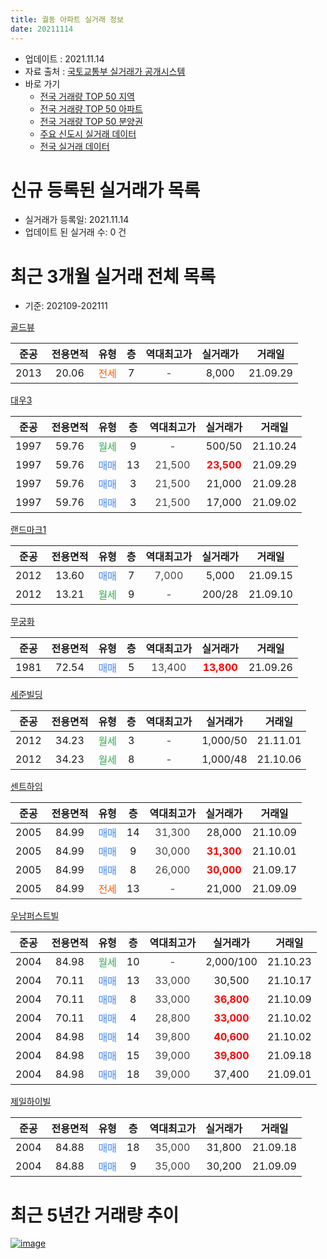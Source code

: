 ```yaml
---
title: 궐동 아파트 실거래 정보
date: 20211114
---
```


* 업데이트 : 2021.11.14
* 자료 출처 : [국토교통부 실거래가 공개시스템](http://rt.molit.go.kr)
* 바로 가기
    * [전국 거래량 TOP 50 지역](https://apt-info.github.io/apt-trade-info/tr)
    * [전국 거래량 TOP 50 아파트](https://apt-info.github.io/apt-trade-info/ta)
    * [전국 거래량 TOP 50 분양권](https://apt-info.github.io/apt-trade-info/tb)
    * [주요 신도시 실거래 데이터](https://apt-info.github.io/apt-trade-info/newtown)
    * [전국 실거래 데이터](https://apt-info.github.io/apt-trade-info/all)



<script async src="https://pagead2.googlesyndication.com/pagead/js/adsbygoogle.js"></script>
<!-- 기본광고 -->
<ins class="adsbygoogle"
     style="display:block"
     data-ad-client="ca-pub-1142216861245946"
     data-ad-slot="4805727019"
     data-ad-format="auto"
     data-full-width-responsive="true"></ins>
<script>
     (adsbygoogle = window.adsbygoogle || []).push({});
</script>


# 신규 등록된 실거래가 목록

* 실거래가 등록일: 2021.11.14
* 업데이트 된 실거래 수: 0 건




<script async src="https://pagead2.googlesyndication.com/pagead/js/adsbygoogle.js"></script>
<!-- 기본광고 -->
<ins class="adsbygoogle"
     style="display:block"
     data-ad-client="ca-pub-1142216861245946"
     data-ad-slot="4805727019"
     data-ad-format="auto"
     data-full-width-responsive="true"></ins>
<script>
     (adsbygoogle = window.adsbygoogle || []).push({});
</script>


# 최근 3개월 실거래 전체 목록
* 기준: 202109-202111


[골드뷰](https://search.naver.com/search.naver?query=%EA%B3%A8%EB%93%9C%EB%B7%B0)

|준공|전용면적|유형|층|역대최고가|실거래가|거래일|
|:---:|:---:|:---:|:---:|:---:|:---:|:---:|
|2013|20.06|<span style="color:#FF5A00">전세</span>|7|<span style="color:#444444">-</span>|8,000|21.09.29|

[대우3](https://search.naver.com/search.naver?query=%EB%8C%80%EC%9A%B03)

|준공|전용면적|유형|층|역대최고가|실거래가|거래일|
|:---:|:---:|:---:|:---:|:---:|:---:|:---:|
|1997|59.76|<span style="color:#34A853">월세</span>|9|<span style="color:#444444">-</span>|500/50|21.10.24|
|1997|59.76|<span style="color:#4285F3">매매</span>|13|<span style="color:#444444">21,500</span>|<b><span style="color:#FF0000">23,500</span></b>|21.09.29|
|1997|59.76|<span style="color:#4285F3">매매</span>|3|<span style="color:#444444">21,500</span>|21,000|21.09.28|
|1997|59.76|<span style="color:#4285F3">매매</span>|3|<span style="color:#444444">21,500</span>|17,000|21.09.02|

[랜드마크1](https://search.naver.com/search.naver?query=%EB%9E%9C%EB%93%9C%EB%A7%88%ED%81%AC1)

|준공|전용면적|유형|층|역대최고가|실거래가|거래일|
|:---:|:---:|:---:|:---:|:---:|:---:|:---:|
|2012|13.60|<span style="color:#4285F3">매매</span>|7|<span style="color:#444444">7,000</span>|5,000|21.09.15|
|2012|13.21|<span style="color:#34A853">월세</span>|9|<span style="color:#444444">-</span>|200/28|21.09.10|

[무궁화](https://search.naver.com/search.naver?query=%EB%AC%B4%EA%B6%81%ED%99%94)

|준공|전용면적|유형|층|역대최고가|실거래가|거래일|
|:---:|:---:|:---:|:---:|:---:|:---:|:---:|
|1981|72.54|<span style="color:#4285F3">매매</span>|5|<span style="color:#444444">13,400</span>|<b><span style="color:#FF0000">13,800</span></b>|21.09.26|

[세준빌딩](https://search.naver.com/search.naver?query=%EC%84%B8%EC%A4%80%EB%B9%8C%EB%94%A9)

|준공|전용면적|유형|층|역대최고가|실거래가|거래일|
|:---:|:---:|:---:|:---:|:---:|:---:|:---:|
|2012|34.23|<span style="color:#34A853">월세</span>|3|<span style="color:#444444">-</span>|1,000/50|21.11.01|
|2012|34.23|<span style="color:#34A853">월세</span>|8|<span style="color:#444444">-</span>|1,000/48|21.10.06|

[센트하임](https://search.naver.com/search.naver?query=%EC%84%BC%ED%8A%B8%ED%95%98%EC%9E%84)

|준공|전용면적|유형|층|역대최고가|실거래가|거래일|
|:---:|:---:|:---:|:---:|:---:|:---:|:---:|
|2005|84.99|<span style="color:#4285F3">매매</span>|14|<span style="color:#444444">31,300</span>|28,000|21.10.09|
|2005|84.99|<span style="color:#4285F3">매매</span>|9|<span style="color:#444444">30,000</span>|<b><span style="color:#FF0000">31,300</span></b>|21.10.01|
|2005|84.99|<span style="color:#4285F3">매매</span>|8|<span style="color:#444444">26,000</span>|<b><span style="color:#FF0000">30,000</span></b>|21.09.17|
|2005|84.99|<span style="color:#FF5A00">전세</span>|13|<span style="color:#444444">-</span>|21,000|21.09.09|

[우남퍼스트빌](https://search.naver.com/search.naver?query=%EC%9A%B0%EB%82%A8%ED%8D%BC%EC%8A%A4%ED%8A%B8%EB%B9%8C)

|준공|전용면적|유형|층|역대최고가|실거래가|거래일|
|:---:|:---:|:---:|:---:|:---:|:---:|:---:|
|2004|84.98|<span style="color:#34A853">월세</span>|10|<span style="color:#444444">-</span>|2,000/100|21.10.23|
|2004|70.11|<span style="color:#4285F3">매매</span>|13|<span style="color:#444444">33,000</span>|30,500|21.10.17|
|2004|70.11|<span style="color:#4285F3">매매</span>|8|<span style="color:#444444">33,000</span>|<b><span style="color:#FF0000">36,800</span></b>|21.10.09|
|2004|70.11|<span style="color:#4285F3">매매</span>|4|<span style="color:#444444">28,800</span>|<b><span style="color:#FF0000">33,000</span></b>|21.10.02|
|2004|84.98|<span style="color:#4285F3">매매</span>|14|<span style="color:#444444">39,800</span>|<b><span style="color:#FF0000">40,600</span></b>|21.10.02|
|2004|84.98|<span style="color:#4285F3">매매</span>|15|<span style="color:#444444">39,000</span>|<b><span style="color:#FF0000">39,800</span></b>|21.09.18|
|2004|84.98|<span style="color:#4285F3">매매</span>|18|<span style="color:#444444">39,000</span>|37,400|21.09.01|

[제일하이빌](https://search.naver.com/search.naver?query=%EC%A0%9C%EC%9D%BC%ED%95%98%EC%9D%B4%EB%B9%8C)

|준공|전용면적|유형|층|역대최고가|실거래가|거래일|
|:---:|:---:|:---:|:---:|:---:|:---:|:---:|
|2004|84.88|<span style="color:#4285F3">매매</span>|18|<span style="color:#444444">35,000</span>|31,800|21.09.18|
|2004|84.88|<span style="color:#4285F3">매매</span>|9|<span style="color:#444444">35,000</span>|30,200|21.09.09|



<script async src="https://pagead2.googlesyndication.com/pagead/js/adsbygoogle.js"></script>
<!-- 기본광고 -->
<ins class="adsbygoogle"
     style="display:block"
     data-ad-client="ca-pub-1142216861245946"
     data-ad-slot="4805727019"
     data-ad-format="auto"
     data-full-width-responsive="true"></ins>
<script>
     (adsbygoogle = window.adsbygoogle || []).push({});
</script>


# 최근 5년간 거래량 추이


<div style="width:100%;">
    <canvas id="deal_progress" height="200"></canvas>
</div>

<script>
new Chart(document.getElementById("deal_progress"), {
    type: 'line',
    data: {
        labels: ['16.01','16.02','16.03','16.04','16.05','16.06','16.07','16.08','16.09','16.10','16.11','16.12','17.01','17.02','17.03','17.04','17.05','17.06','17.07','17.08','17.09','17.10','17.11','17.12','18.01','18.02','18.03','18.04','18.05','18.06','18.07','18.08','18.09','18.10','18.11','18.12','19.01','19.02','19.03','19.04','19.05','19.06','19.07','19.08','19.09','19.10','19.11','19.12','20.01','20.02','20.03','20.04','20.05','20.06','20.07','20.08','20.09','20.10','20.11','20.12','21.01','21.02','21.03','21.04','21.05','21.06','21.07','21.08','21.09','21.10','21.11'],
        datasets: [{
            label: '매매/분양권',
            data: [9,8,36,15,10,10,9,13,11,9,12,7,6,11,20,13,10,13,7,9,8,6,5,5,3,9,10,6,9,7,10,6,8,13,8,10,7,9,9,11,9,11,6,7,2,9,9,5,13,20,28,22,17,21,19,16,25,19,11,9,19,13,21,11,16,11,9,15,10,6,0],
            borderColor: "rgba(66, 133, 243, 1)",
            backgroundColor: "rgba(66, 133, 243, 0.05)",
            borderWidth: 1,
            pointRadius: 0,
            fill: false,
            lineTension: 0
        },{
            label: '전/월세',
            data: [11,8,5,9,3,7,3,4,6,4,8,9,8,6,9,8,3,8,8,9,10,9,7,5,24,9,16,7,9,21,14,4,8,13,7,4,17,14,14,14,15,11,9,18,2,1,4,3,10,12,8,4,7,6,7,11,8,8,10,4,7,11,7,8,15,11,10,11,3,3,1],
            borderColor: "rgba(255, 90, 0, 1)",
            backgroundColor: "rgba(255, 90, 0, 0.05)",
            borderWidth: 1,
            pointRadius: 0,
            fill: false,
            lineTension: 0
        },{
            label: '합계',
            data: [20,16,41,24,13,17,12,17,17,13,20,16,14,17,29,21,13,21,15,18,18,15,12,10,27,18,26,13,18,28,24,10,16,26,15,14,24,23,23,25,24,22,15,25,4,10,13,8,23,32,36,26,24,27,26,27,33,27,21,13,26,24,28,19,31,22,19,26,13,9,1],
            borderColor: "rgba(0, 0, 0, 1)",
            backgroundColor: "rgba(0, 0, 0, 0.03)",
            borderWidth: 0.1,
            pointRadius: 0,
            fill: true,
            lineTension: 0
        }
        ]
    },
    options: {
        responsive: true,
        title: {
            display: false
        },
        tooltips: {
            mode: 'index',
            intersect: false
        },
        hover: {
            mode: 'nearest',
            intersect: true
        },
        scales: {
            xAxes: [{
                display: true,
                scaleLabel: {
                    display: true,
                    labelString: '년/월'
                }
            }],
            yAxes: [{
                display: true,
                ticks: {
                    suggestedMin: 0,
                },
                scaleLabel: {
                    display: true,
                    labelString: '실거래 수'
                }
            }]
        }
    }
});

</script>


[![image](https://apt-info.github.io/images/2020-01-03-apt-trade-info/1024x500.png)](https://play.google.com/store/apps/details?id=com.aptinfo.apttradeinfo)

